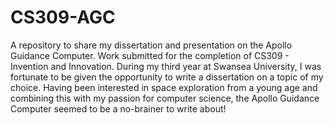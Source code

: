 # CS309-AGC
A repository to share my dissertation and presentation on the Apollo Guidance Computer. Work submitted for the completion of CS309 - Invention and Innovation. During my third year at Swansea University, I was fortunate to be given the opportunity to write a dissertation on a topic of my choice. Having been interested in space exploration from a young age and combining this with my passion for computer science, the Apollo Guidance Computer seemed to be a no-brainer to write about!
